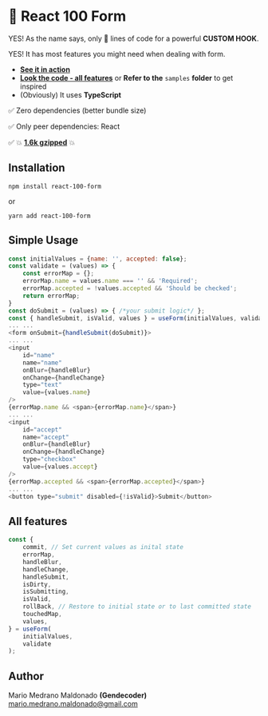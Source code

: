 # 🎯 React 100 Form

YES! As the name says, only 💯 lines of code for a powerful **CUSTOM HOOK**.

YES! It has most features you might need when dealing with form.

* [**See it in action**](https://5cnig.csb.app/ "**See it in action here**")
* [**Look the code - all features**](https://codesandbox.io/s/practical-faraday-5cnig?file=/src/samples/index.tsx:36-43 "Look at the sample code making use of all features") or **Refer to the** `samples` **folder** to get inspired
*  (Obviously) It uses **TypeScript**

✅ Zero dependencies (better bundle size)

✅ Only peer dependencies: React

✅ 💥 [**1.6k gzipped**](https://bundlephobia.com/result?p=react-100-form@0.1.7) 💥

## Installation

`npm install react-100-form`

or

`yarn add react-100-form`

## Simple Usage

```javascript
const initialValues = {name: '', accepted: false};
const validate = (values) => {
	const errorMap = {};
	errorMap.name = values.name === '' && 'Required';
	errorMap.accepted = !values.accepted && 'Should be checked';
	return errorMap;
}
const doSubmit = (values) => { /*your submit logic*/ };
const { handleSubmit, isValid, values } = useForm(initialValues, validate);
...	...
<form onSubmit={handleSubmit(doSubmit)}>
...	...
<input
	id="name"
	name="name"
	onBlur={handleBlur}
	onChange={handleChange}
	type="text"
	value={values.name}
/>
{errorMap.name && <span>{errorMap.name}</span>}
...	...
<input
	id="accept"
	name="accept"
	onBlur={handleBlur}
	onChange={handleChange}
	type="checkbox"
	value={values.accept}
/>
{errorMap.accepted && <span>{errorMap.accepted}</span>}
...	...
<button type="submit" disabled={!isValid}>Submit</button>
```

## All features

```javascript
const {
	commit, // Set current values as inital state
	errorMap,
	handleBlur,
	handleChange,
	handleSubmit,
	isDirty,
	isSubmitting,
	isValid,
	rollBack, // Restore to initial state or to last committed state
	touchedMap,
	values,
} = useForm(
	initialValues,
	validate
);
```

## Author

Mario Medrano Maldonado **(Gendecoder)** <mario.medrano.maldonado@gmail.com>
